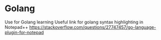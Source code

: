 # Golang
Use for Golang learning
Useful link for golang syntax highlighting in Notepad++
https://stackoverflow.com/questions/27747457/go-language-plugin-for-notepad
